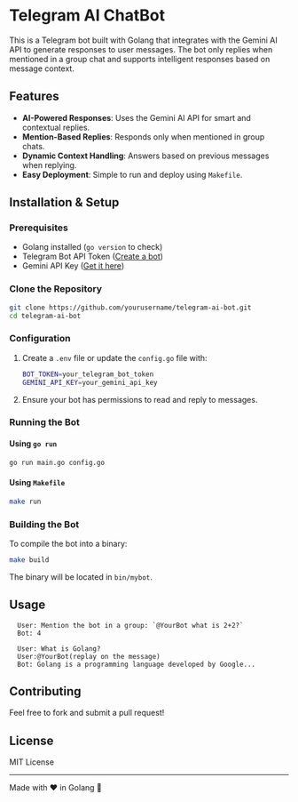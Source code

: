# Telegram AI ChatBot

This is a Telegram bot built with Golang that integrates with the Gemini AI API to generate responses to user messages. The bot only replies when mentioned in a group chat and supports intelligent responses based on message context.

## Features

- **AI-Powered Responses**: Uses the Gemini AI API for smart and contextual replies.
- **Mention-Based Replies**: Responds only when mentioned in group chats.
- **Dynamic Context Handling**: Answers based on previous messages when replying.
- **Easy Deployment**: Simple to run and deploy using `Makefile`.

## Installation & Setup

### Prerequisites

- Golang installed (`go version` to check)
- Telegram Bot API Token ([Create a bot](https://core.telegram.org/bots#botfather))
- Gemini API Key ([Get it here](https://ai.google.dev))

### Clone the Repository

```sh
git clone https://github.com/yourusername/telegram-ai-bot.git
cd telegram-ai-bot
```

### Configuration

1. Create a `.env` file or update the `config.go` file with:
   ```sh
   BOT_TOKEN=your_telegram_bot_token
   GEMINI_API_KEY=your_gemini_api_key
   ```
2. Ensure your bot has permissions to read and reply to messages.

### Running the Bot

#### Using `go run`

```sh
go run main.go config.go
```

#### Using `Makefile`

```sh
make run
```

### Building the Bot

To compile the bot into a binary:

```sh
make build
```

The binary will be located in `bin/mybot`.

## Usage

```
  User: Mention the bot in a group: `@YourBot what is 2+2?`
  Bot: 4

  User: What is Golang?
  User:@YourBot(replay on the message)
  Bot: Golang is a programming language developed by Google...
```

## Contributing

Feel free to fork and submit a pull request!

## License

MIT License

---

Made with ❤️ in Golang 🚀
